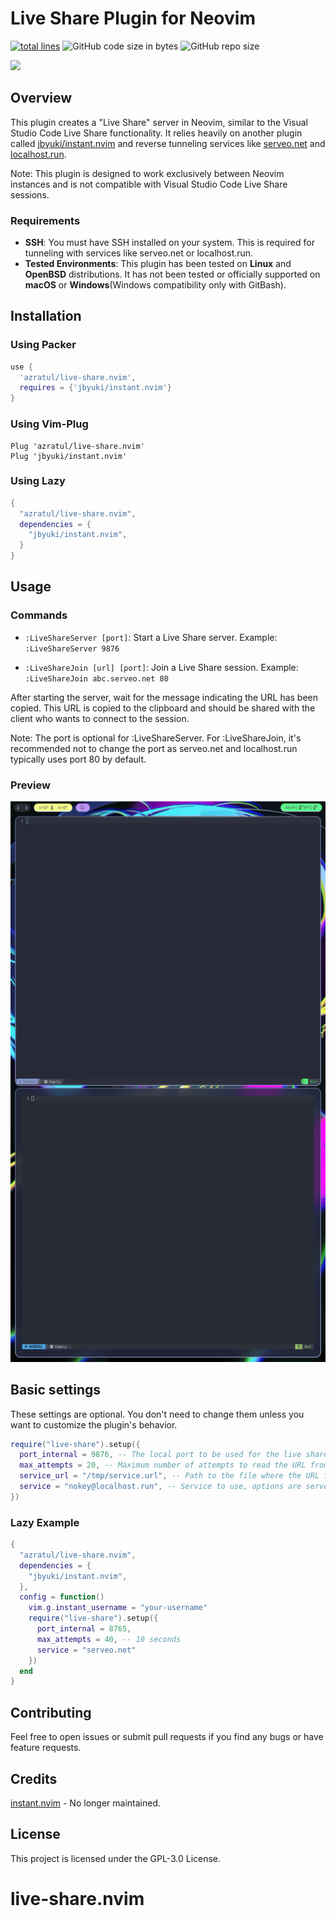 # Live Share Plugin for Neovim

[![total lines](https://tokei.rs/b1/github/azratul/live-share.nvim)](https://github.com/XAMPPRocky/tokei)
![GitHub code size in bytes](https://img.shields.io/github/languages/code-size/azratul/live-share.nvim)
![GitHub repo size](https://img.shields.io/github/repo-size/azratul/live-share.nvim)

<a href="https://dotfyle.com/plugins/azratul/live-share.nvim">
	<img src="https://dotfyle.com/plugins/azratul/live-share.nvim/shield?style=flat-square" />
</a>

## Overview

This plugin creates a "Live Share" server in Neovim, similar to the Visual Studio Code Live Share functionality. It relies heavily on another plugin called [jbyuki/instant.nvim](https://github.com/jbyuki/instant.nvim) and reverse tunneling services like [serveo.net](https://serveo.net/) and [localhost.run](https://localhost.run/).

Note: This plugin is designed to work exclusively between Neovim instances and is not compatible with Visual Studio Code Live Share sessions.

### Requirements

- **SSH**: You must have SSH installed on your system. This is required for tunneling with services like serveo.net or localhost.run.
- **Tested Environments**: This plugin has been tested on **Linux** and **OpenBSD** distributions. It has not been tested or officially supported on **macOS** or **Windows**(Windows compatibility only with GitBash).

## Installation

### Using Packer

```lua
use {
  'azratul/live-share.nvim',
  requires = {'jbyuki/instant.nvim'}
}
```

### Using Vim-Plug

```vim
Plug 'azratul/live-share.nvim'
Plug 'jbyuki/instant.nvim'
```

### Using Lazy

```lua
{
  "azratul/live-share.nvim",
  dependencies = {
    "jbyuki/instant.nvim",
  }
}
```

## Usage

### Commands

- `:LiveShareServer [port]`: Start a Live Share server.
    Example: `:LiveShareServer 9876`

- `:LiveShareJoin [url] [port]`: Join a Live Share session.
    Example: `:LiveShareJoin abc.serveo.net 80`

After starting the server, wait for the message indicating the URL has been copied. This URL is copied to the clipboard and should be shared with the client who wants to connect to the session.

Note: The port is optional for :LiveShareServer. For :LiveShareJoin, it's recommended not to change the port as serveo.net and localhost.run typically uses port 80 by default.

### Preview

![Live Share Preview](https://raw.githubusercontent.com/azratul/azratul/86d27acdbe36f0d4402a21e13b79fafbaec1ffc9/live-share.gif)

## Basic settings

These settings are optional. You don't need to change them unless you want to customize the plugin's behavior.


```lua
require("live-share").setup({
  port_internal = 9876, -- The local port to be used for the live share connection
  max_attempts = 20, -- Maximum number of attempts to read the URL from service(serveo.net or localhost.run), every 250 ms
  service_url = "/tmp/service.url", -- Path to the file where the URL from serveo.net will be stored
  service = "nokey@localhost.run", -- Service to use, options are serveo.net or localhost.run
})
```

### Lazy Example

```lua
{
  "azratul/live-share.nvim",
  dependencies = {
    "jbyuki/instant.nvim",
  },
  config = function()
    vim.g.instant_username = "your-username"
    require("live-share").setup({
      port_internal = 8765,
      max_attempts = 40, -- 10 seconds
      service = "serveo.net"
    })
  end
}
```

## Contributing

Feel free to open issues or submit pull requests if you find any bugs or have feature requests.


## Credits

[instant.nvim](https://github.com/jbyuki/instant.nvim) - No longer maintained.


## License

This project is licensed under the GPL-3.0 License.
# live-share.nvim
